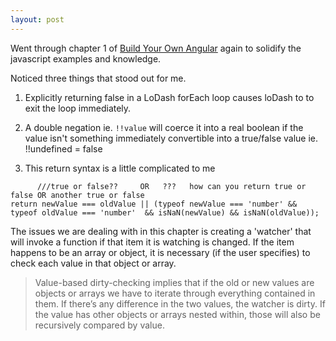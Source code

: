 ```yaml
---
layout: post
---
```

Went through chapter 1 of [Build Your Own Angular](https://teropa.info/build-your-own-angular/) again to solidify the javascript examples and knowledge.

Noticed three things that stood out for me.

1. Explicitly returning false in a LoDash forEach loop causes loDash to to exit the loop immediately.

2. A double negation ie. ```!!value``` will coerce it into a real boolean if the value isn't something immediately convertible into a true/false value ie. !!undefined = false

3. This return syntax is a little complicated to me
```
      ///true or false??     OR   ???   how can you return true or false OR another true or false
return newValue === oldValue || (typeof newValue === 'number' && typeof oldValue === 'number'  && isNaN(newValue) && isNaN(oldValue));

```

The issues we are dealing with in this chapter is creating a 'watcher' that will invoke a function if that item it is watching is changed. If the item happens to be an array or object, it is necessary (if the user specifies) to check each value in that object or array.

> Value-based dirty-checking implies that if the old or new values are objects or arrays we have to iterate through everything contained in them. If there’s any difference in the two values, the watcher is dirty. If the value has other objects or arrays nested within, those will also be recursively compared by value.
